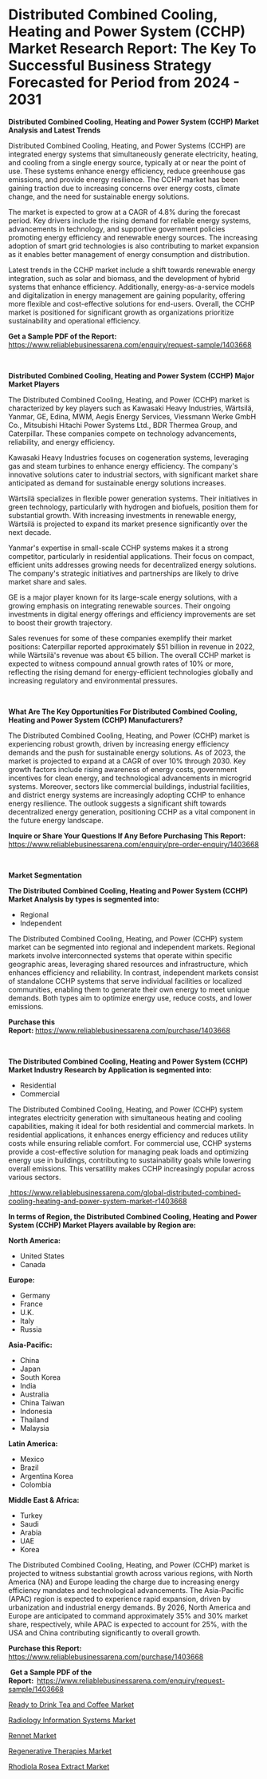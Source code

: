 <p><h1>Distributed Combined Cooling, Heating and Power System (CCHP) Market Research Report: The Key To Successful Business Strategy Forecasted for Period from 2024 - 2031</h1></p><p><strong>Distributed Combined Cooling, Heating and Power System (CCHP) Market Analysis and Latest Trends</strong></p>
<p><p>Distributed Combined Cooling, Heating, and Power Systems (CCHP) are integrated energy systems that simultaneously generate electricity, heating, and cooling from a single energy source, typically at or near the point of use. These systems enhance energy efficiency, reduce greenhouse gas emissions, and provide energy resilience. The CCHP market has been gaining traction due to increasing concerns over energy costs, climate change, and the need for sustainable energy solutions.</p><p>The market is expected to grow at a CAGR of 4.8% during the forecast period. Key drivers include the rising demand for reliable energy systems, advancements in technology, and supportive government policies promoting energy efficiency and renewable energy sources. The increasing adoption of smart grid technologies is also contributing to market expansion as it enables better management of energy consumption and distribution.</p><p>Latest trends in the CCHP market include a shift towards renewable energy integration, such as solar and biomass, and the development of hybrid systems that enhance efficiency. Additionally, energy-as-a-service models and digitalization in energy management are gaining popularity, offering more flexible and cost-effective solutions for end-users. Overall, the CCHP market is positioned for significant growth as organizations prioritize sustainability and operational efficiency.</p></p>
<p><strong>Get a Sample PDF of the Report:&nbsp;</strong> <a href="https://www.reliablebusinessarena.com/enquiry/request-sample/1403668?utm_campaign=1740&utm_medium=2&utm_source=Github&utm_content=ia&utm_term=23102024&utm_id=distributed-combined-cooling-heating-and-power-system-cchp">https://www.reliablebusinessarena.com/enquiry/request-sample/1403668</a></p>
<p>&nbsp;</p>
<p><strong>Distributed Combined Cooling, Heating and Power System (CCHP) Major Market Players</strong></p>
<p><p>The Distributed Combined Cooling, Heating, and Power (CCHP) market is characterized by key players such as Kawasaki Heavy Industries, Wärtsilä, Yanmar, GE, Edina, MWM, Aegis Energy Services, Viessmann Werke GmbH Co., Mitsubishi Hitachi Power Systems Ltd., BDR Thermea Group, and Caterpillar. These companies compete on technology advancements, reliability, and energy efficiency.</p><p>Kawasaki Heavy Industries focuses on cogeneration systems, leveraging gas and steam turbines to enhance energy efficiency. The company's innovative solutions cater to industrial sectors, with significant market share anticipated as demand for sustainable energy solutions increases.</p><p>Wärtsilä specializes in flexible power generation systems. Their initiatives in green technology, particularly with hydrogen and biofuels, position them for substantial growth. With increasing investments in renewable energy, Wärtsilä is projected to expand its market presence significantly over the next decade.</p><p>Yanmar's expertise in small-scale CCHP systems makes it a strong competitor, particularly in residential applications. Their focus on compact, efficient units addresses growing needs for decentralized energy solutions. The company's strategic initiatives and partnerships are likely to drive market share and sales.</p><p>GE is a major player known for its large-scale energy solutions, with a growing emphasis on integrating renewable sources. Their ongoing investments in digital energy offerings and efficiency improvements are set to boost their growth trajectory.</p><p>Sales revenues for some of these companies exemplify their market positions: Caterpillar reported approximately $51 billion in revenue in 2022, while Wärtsilä's revenue was about €5 billion. The overall CCHP market is expected to witness compound annual growth rates of 10% or more, reflecting the rising demand for energy-efficient technologies globally and increasing regulatory and environmental pressures.</p></p>
<p>&nbsp;</p>
<p><strong>What Are The Key Opportunities For Distributed Combined Cooling, Heating and Power System (CCHP) Manufacturers?</strong></p>
<p><p>The Distributed Combined Cooling, Heating, and Power (CCHP) market is experiencing robust growth, driven by increasing energy efficiency demands and the push for sustainable energy solutions. As of 2023, the market is projected to expand at a CAGR of over 10% through 2030. Key growth factors include rising awareness of energy costs, government incentives for clean energy, and technological advancements in microgrid systems. Moreover, sectors like commercial buildings, industrial facilities, and district energy systems are increasingly adopting CCHP to enhance energy resilience. The outlook suggests a significant shift towards decentralized energy generation, positioning CCHP as a vital component in the future energy landscape.</p></p>
<p><strong>Inquire or Share Your Questions If Any Before Purchasing This Report:</strong> <a href="https://www.reliablebusinessarena.com/enquiry/pre-order-enquiry/1403668?utm_campaign=1740&utm_medium=2&utm_source=Github&utm_content=ia&utm_term=23102024&utm_id=distributed-combined-cooling-heating-and-power-system-cchp">https://www.reliablebusinessarena.com/enquiry/pre-order-enquiry/1403668</a></p>
<p>&nbsp;</p>
<p><strong>Market Segmentation</strong></p>
<p><strong>The Distributed Combined Cooling, Heating and Power System (CCHP) Market Analysis by types is segmented into:</strong></p>
<p><ul><li>Regional</li><li>Independent</li></ul></p>
<p><p>The Distributed Combined Cooling, Heating, and Power (CCHP) system market can be segmented into regional and independent markets. Regional markets involve interconnected systems that operate within specific geographic areas, leveraging shared resources and infrastructure, which enhances efficiency and reliability. In contrast, independent markets consist of standalone CCHP systems that serve individual facilities or localized communities, enabling them to generate their own energy to meet unique demands. Both types aim to optimize energy use, reduce costs, and lower emissions.</p></p>
<p><strong>Purchase this Report:&nbsp;</strong><a href="https://www.reliablebusinessarena.com/purchase/1403668?utm_campaign=1740&utm_medium=2&utm_source=Github&utm_content=ia&utm_term=23102024&utm_id=distributed-combined-cooling-heating-and-power-system-cchp">https://www.reliablebusinessarena.com/purchase/1403668</a></p>
<p>&nbsp;</p>
<p><strong>The Distributed Combined Cooling, Heating and Power System (CCHP) Market Industry Research by Application is segmented into:</strong></p>
<p><ul><li>Residential</li><li>Commercial</li></ul></p>
<p><p>The Distributed Combined Cooling, Heating, and Power (CCHP) system integrates electricity generation with simultaneous heating and cooling capabilities, making it ideal for both residential and commercial markets. In residential applications, it enhances energy efficiency and reduces utility costs while ensuring reliable comfort. For commercial use, CCHP systems provide a cost-effective solution for managing peak loads and optimizing energy use in buildings, contributing to sustainability goals while lowering overall emissions. This versatility makes CCHP increasingly popular across various sectors.</p></p>
<p><a href="https://www.reliablebusinessarena.com/global-distributed-combined-cooling-heating-and-power-system-market-r1403668?utm_campaign=1740&utm_medium=2&utm_source=Github&utm_content=ia&utm_term=23102024&utm_id=distributed-combined-cooling-heating-and-power-system-cchp">&nbsp;https://www.reliablebusinessarena.com/global-distributed-combined-cooling-heating-and-power-system-market-r1403668</a></p>
<p><strong>In terms of Region, the Distributed Combined Cooling, Heating and Power System (CCHP) Market Players available by Region are:</strong></p>
<p>
    <p> <strong> North America: </strong>
        <ul>
            <li>United States</li>
            <li>Canada</li>
        </ul>
        </p> 
    <p> <strong> Europe: </strong>
        <ul>
            <li>Germany</li>
            <li>France</li>
            <li>U.K.</li>
            <li>Italy</li>
            <li>Russia</li>
        </ul>
        </p> 
    <p> <strong> Asia-Pacific: </strong>
        <ul>
            <li>China</li>
            <li>Japan</li>
            <li>South Korea</li>
            <li>India</li>
            <li>Australia</li>
            <li>China Taiwan</li>
            <li>Indonesia</li>
            <li>Thailand</li>
            <li>Malaysia</li>
        </ul>
        </p> 
    <p> <strong> Latin America: </strong>
        <ul>
            <li>Mexico</li>
            <li>Brazil</li>
            <li>Argentina Korea</li>
            <li>Colombia</li>
        </ul>
        </p> 
    <p> <strong> Middle East & Africa: </strong>
        <ul>
            <li>Turkey</li>
            <li>Saudi</li>
            <li>Arabia</li>
            <li>UAE</li>
            <li>Korea</li>
        </ul>
    </p>
    </p>
<p><p>The Distributed Combined Cooling, Heating, and Power (CCHP) market is projected to witness substantial growth across various regions, with North America (NA) and Europe leading the charge due to increasing energy efficiency mandates and technological advancements. The Asia-Pacific (APAC) region is expected to experience rapid expansion, driven by urbanization and industrial energy demands. By 2026, North America and Europe are anticipated to command approximately 35% and 30% market share, respectively, while APAC is expected to account for 25%, with the USA and China contributing significantly to overall growth.</p></p>
<p><strong>Purchase this Report: </strong><a href="https://www.reliablebusinessarena.com/purchase/1403668?utm_campaign=1740&utm_medium=2&utm_source=Github&utm_content=ia&utm_term=23102024&utm_id=distributed-combined-cooling-heating-and-power-system-cchp">https://www.reliablebusinessarena.com/purchase/1403668</a></p>
<p>&nbsp;<strong>Get a Sample PDF of the Report:&nbsp;&nbsp;</strong><a href="https://www.reliablebusinessarena.com/enquiry/request-sample/1403668?utm_campaign=1740&utm_medium=2&utm_source=Github&utm_content=ia&utm_term=23102024&utm_id=distributed-combined-cooling-heating-and-power-system-cchp">https://www.reliablebusinessarena.com/enquiry/request-sample/1403668</a></p>
<p><strong></strong></p>
<p><p><a href="https://www.linkedin.com/pulse/global-ready-drink-tea-coffee-market-sector2024-2031-i55ce?utm_campaign=1740&utm_medium=2&utm_source=Github&utm_content=ia&utm_term=23102024&utm_id=distributed-combined-cooling-heating-and-power-system-cchp">Ready to Drink Tea and Coffee Market</a></p><p><a href="https://www.linkedin.com/pulse/surfing-radiology-information-systems-wave-riding-market-vlz3e?utm_campaign=1740&utm_medium=2&utm_source=Github&utm_content=ia&utm_term=23102024&utm_id=distributed-combined-cooling-heating-and-power-system-cchp">Radiology Information Systems Market</a></p><p><a href="https://www.linkedin.com/pulse/strategic-roadmap-success-global-rennet-market-analysis-t9y6e?utm_campaign=1740&utm_medium=2&utm_source=Github&utm_content=ia&utm_term=23102024&utm_id=distributed-combined-cooling-heating-and-power-system-cchp">Rennet Market</a></p><p><a href="https://www.linkedin.com/pulse/emerging-trends-regenerative-therapies-market-detailed-yo9te?utm_campaign=1740&utm_medium=2&utm_source=Github&utm_content=ia&utm_term=23102024&utm_id=distributed-combined-cooling-heating-and-power-system-cchp">Regenerative Therapies Market</a></p><p><a href="https://www.linkedin.com/pulse/rhodiola-rosea-extract-market-research-report-exploring-vkgde?utm_campaign=1740&utm_medium=2&utm_source=Github&utm_content=ia&utm_term=23102024&utm_id=distributed-combined-cooling-heating-and-power-system-cchp">Rhodiola Rosea Extract Market</a></p></p>